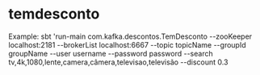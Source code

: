 # temdesconto


Example: sbt 'run-main com.kafka.descontos.TemDesconto --zooKeeper localhost:2181 --brokerList localhost:6667 --topic topicName --groupId groupName --user username --password password --search tv,4k,1080,lente,camera,câmera,televisao,televisão --discount 0.3
